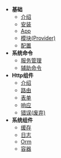 * **基础**
  * [介绍](zh-cn/introduce/README.md)
  * [安装](zh-cn/introduce/install.md)
  * [App](zh-cn/introduce/app.md)
  * [模块(Provider)](zh-cn/introduce/provider.md)
  * [配置](zh-cn/introduce/setting.md)
* **系统命令**
  * [服务管理](zh-cn/command/server.md)
  * [辅助命令](zh-cn/command/help.md)
* **Http组件**
  * [介绍](zh-cn/http/README.md)
  * [路由](zh-cn/http/router.md)
  * [表单](zh-cn/http/form.md)
  * [响应](zh-cn/http/response.md)
  * [错误(废弃)](zh-cn/http/error.md)
* **系统组件**
  * [缓存](zh-cn/system/cache.md)
  * [日志](zh-cn/system/log.md)
  * [Orm](zh-cn/system/orm.md)
  * [容器](zh-cn/system/container.md)